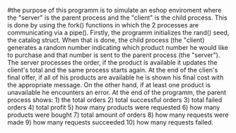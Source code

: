 #the purpose of this programm is to simulate an eshop enviroment where the "server" is the parent process and the "client" is the child process. This is done by using the fork() functions in which the 2 processes are communicating via a pipe(). Firstly, the programm initializes the rand() seed, the catalog struct. When that is done, the child process (the "client) generates a random number indicating which product number he would like to purchase and that number is sent to the parent process (the "server"). The server processes the order, if the product is available it updates the client's total and the same process starts again. At the end of the clien's final offer, if all of his products are available he is shown his final cost with the appropriate message. On the other hand, if at least one product is unavailable he encounters an error. At the end of the programm, the parent process shows: 1) the total orders 2) total successful orders 3) total failed orders 4) total profit 5) how many products were requested 6) how many products were bought 7) total amount of orders 8) how many requests were made 9) how many requests succeeded 10) how many requests failed.
